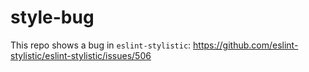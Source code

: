 # style-bug

This repo shows a bug in `eslint-stylistic`: https://github.com/eslint-stylistic/eslint-stylistic/issues/506
